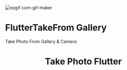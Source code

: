 ![ezgif com-gif-maker](https://user-images.githubusercontent.com/44578997/109791247-cdf5f200-7c44-11eb-8669-f40a76ee148f.gif)
# FlutterTakeFrom Gallery
Take Photo From Gallery &amp; Camera
<h1 align="center">Take Photo Flutter</h1>

